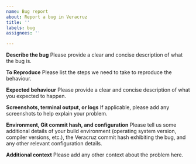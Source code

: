 ```yaml
---
name: Bug report
about: Report a bug in Veracruz
title: ''
labels: bug
assignees: ''

---
```


**Describe the bug**
Please provide a clear and concise description of what the bug is.

**To Reproduce**
Please list the steps we need to take to reproduce the behaviour.

**Expected behaviour**
Please provide a clear and concise description of what you expected to happen.

**Screenshots, terminal output, or logs**
If applicable, please add any screenshots to help explain your problem.

**Environment, Git commit hash, and configuration**
Please tell us some additional details of your build environment (operating system version, compiler versions, etc.), the Veracruz commit hash exhibiting the bug, and any other relevant configuration details.

**Additional context**
Please add any other context about the problem here.
